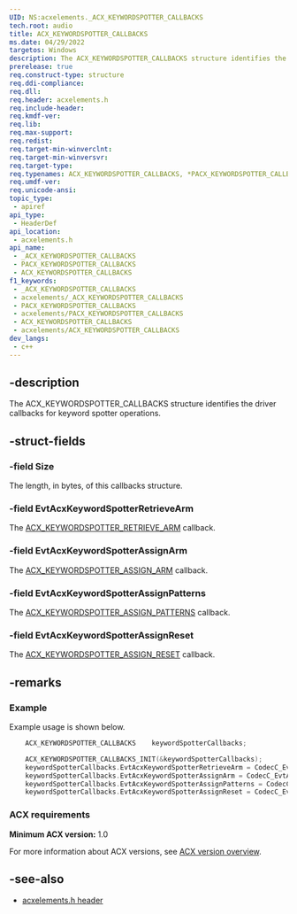 ```yaml
---
UID: NS:acxelements._ACX_KEYWORDSPOTTER_CALLBACKS
tech.root: audio 
title: ACX_KEYWORDSPOTTER_CALLBACKS
ms.date: 04/29/2022
targetos: Windows
description: The ACX_KEYWORDSPOTTER_CALLBACKS structure identifies the driver callbacks for key word spotter operations.
prerelease: true
req.construct-type: structure
req.ddi-compliance: 
req.dll: 
req.header: acxelements.h
req.include-header: 
req.kmdf-ver: 
req.lib: 
req.max-support: 
req.redist: 
req.target-min-winverclnt: 
req.target-min-winversvr: 
req.target-type: 
req.typenames: ACX_KEYWORDSPOTTER_CALLBACKS, *PACX_KEYWORDSPOTTER_CALLBACKS
req.umdf-ver: 
req.unicode-ansi: 
topic_type:
 - apiref
api_type:
 - HeaderDef
api_location:
 - acxelements.h
api_name:
 - _ACX_KEYWORDSPOTTER_CALLBACKS
 - PACX_KEYWORDSPOTTER_CALLBACKS
 - ACX_KEYWORDSPOTTER_CALLBACKS
f1_keywords:
 - _ACX_KEYWORDSPOTTER_CALLBACKS
 - acxelements/_ACX_KEYWORDSPOTTER_CALLBACKS
 - PACX_KEYWORDSPOTTER_CALLBACKS
 - acxelements/PACX_KEYWORDSPOTTER_CALLBACKS
 - ACX_KEYWORDSPOTTER_CALLBACKS
 - acxelements/ACX_KEYWORDSPOTTER_CALLBACKS
dev_langs:
 - c++
---
```


## -description

The ACX_KEYWORDSPOTTER_CALLBACKS structure identifies the driver callbacks for keyword spotter operations.

## -struct-fields

### -field Size

The length, in bytes, of this callbacks structure.

### -field EvtAcxKeywordSpotterRetrieveArm

The [ACX_KEYWORDSPOTTER_RETRIEVE_ARM](nc-acxelements-evt_acx_keywordspotter_retrieve_arm.md) callback.

### -field EvtAcxKeywordSpotterAssignArm

The [ACX_KEYWORDSPOTTER_ASSIGN_ARM](nc-acxelements-evt_acx_keywordspotter_assign_arm.md) callback.

### -field EvtAcxKeywordSpotterAssignPatterns

The [ACX_KEYWORDSPOTTER_ASSIGN_PATTERNS](nc-acxelements-evt_acx_keywordspotter_assign_patterns.md) callback.

### -field EvtAcxKeywordSpotterAssignReset

The [ACX_KEYWORDSPOTTER_ASSIGN_RESET](nc-acxelements-evt_acx_keywordspotter_assign_reset.md) callback.

## -remarks

### Example

Example usage is shown below.

```cpp
    ACX_KEYWORDSPOTTER_CALLBACKS    keywordSpotterCallbacks;

    ACX_KEYWORDSPOTTER_CALLBACKS_INIT(&keywordSpotterCallbacks);
    keywordSpotterCallbacks.EvtAcxKeywordSpotterRetrieveArm = CodecC_EvtAcxKeywordSpotterRetrieveArm;
    keywordSpotterCallbacks.EvtAcxKeywordSpotterAssignArm = CodecC_EvtAcxKeywordSpotterAssignArm;
    keywordSpotterCallbacks.EvtAcxKeywordSpotterAssignPatterns = CodecC_EvtAcxKeywordSpotterAssignPatterns;
    keywordSpotterCallbacks.EvtAcxKeywordSpotterAssignReset = CodecC_EvtAcxKeywordSpotterAssignReset;
```

### ACX requirements

**Minimum ACX version:** 1.0

For more information about ACX versions, see [ACX version overview](/windows-hardware/drivers/audio/acx-version-overview).

## -see-also

- [acxelements.h header](index.md)
